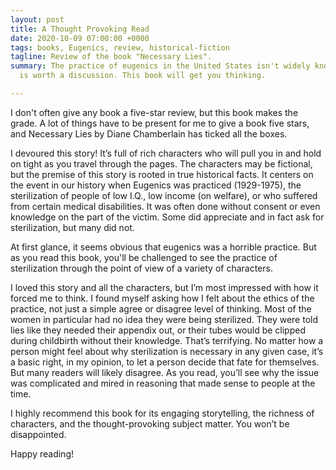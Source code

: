 ```yaml
---
layout: post
title: A Thought Provoking Read
date: 2020-10-09 07:00:00 +0000
tags: books, Eugenics, review, historical-fiction
tagline: Review of the book "Necessary Lies".
summary: The practice of eugenics in the United States isn't widely known, but it
  is worth a discussion. This book will get you thinking.

---
```


I don't often give any book a five-star review, but this book makes the grade. A lot of things have to be present for me to give a book five stars, and Necessary Lies by Diane Chamberlain has ticked all the boxes.

I devoured this story! It’s full of rich characters who will pull you in and hold on tight as you travel through the pages. The characters may be fictional, but the premise of this story is rooted in true historical facts. It centers on the event in our history when Eugenics was practiced (1929-1975), the sterilization of people of low I.Q., low income (on welfare), or who suffered from certain medical disabilities. It was often done without consent or even knowledge on the part of the victim. Some did appreciate and in fact ask for sterilization, but many did not.

At first glance, it seems obvious that eugenics was a horrible practice. But as you read this book, you'll be challenged to see the practice of sterilization through the point of view of a variety of characters. 

I loved this story and all the characters, but I’m most impressed with how it forced me to think. I found myself asking how I felt about the ethics of the practice, not just a simple agree or disagree level of thinking. Most of the women in particular had no idea they were being sterilized. They were told lies like they needed their appendix out, or their tubes would be clipped during childbirth without their knowledge. That’s terrifying. No matter how a person might feel about why sterilization is necessary in any given case, it’s a basic right, in my opinion, to let a person decide that fate for themselves. But many readers will likely disagree. As you read, you’ll see why the issue was complicated and mired in reasoning that made sense to people at the time.

I highly recommend this book for its engaging storytelling, the richness of characters, and the thought-provoking subject matter. You won’t be disappointed.

Happy reading!